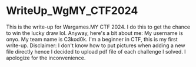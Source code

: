 # WriteUp_WgMY_CTF2024

This is the write-up for Wargames.MY CTF 2024.
I do this to get the chance to win the lucky draw lol.
Anyway, here's a bit about me:
My username is onyo.
My team name is C3kod0k.
I'm a beginner in CTF, this is my first write-up.
Disclaimer: I don't know how to put pictures when adding a new file directly hence I decided to upload pdf file of each challenge I solved. I apologize for the inconvenience.
